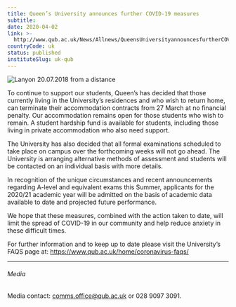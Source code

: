 ```yaml
---
title: Queen’s University announces further COVID-19 measures
subtitle: 
date: 2020-04-02
link: >-
  http://www.qub.ac.uk/News/Allnews/QueensUniversityannouncesfurtherCOVID-19measures.html
countryCode: uk
status: published
instituteSlug: uk-qub
---
```

![Lanyon 20.07.2018 from a distance](/home/media/Media,828306,en.jpg)

To continue to support our students, Queen’s has decided that those currently living in the University’s residences and who wish to return home, can terminate their accommodation contracts from 27 March at no financial penalty. Our accommodation remains open for those students who wish to remain. A student hardship fund is available for students, including those living in private accommodation who also need support.

The University has also decided that all formal examinations scheduled to take place on campus over the forthcoming weeks will not go ahead. The University is arranging alternative methods of assessment and students will be contacted on an individual basis with more details.

In recognition of the unique circumstances and recent announcements regarding A-level and equivalent exams this Summer, applicants for the 2020/21 academic year will be admitted on the basis of academic data available to date and projected future performance.

We hope that these measures, combined with the action taken to date, will limit the spread of COVID-19 in our community and help reduce anxiety in these difficult times.

For further information and to keep up to date please visit the University’s FAQS page at: <https://www.qub.ac.uk/home/coronavirus-faqs/>

* * *

###### Media

Media contact: [comms.office@qub.ac.uk](mailto:comms.office@qub.ac.uk) or 028 9097 3091.
